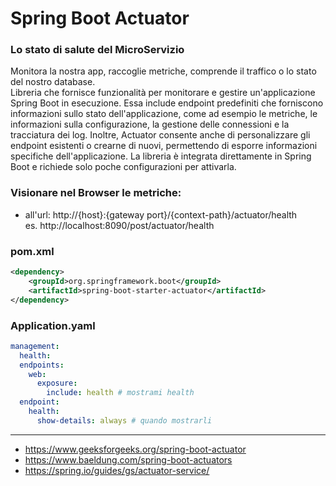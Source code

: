 # Spring Boot Actuator
### Lo stato di salute del MicroServizio
Monitora la nostra app, raccoglie metriche, comprende il traffico o lo stato del nostro database.  
Libreria che fornisce funzionalità per monitorare e gestire un'applicazione Spring Boot in esecuzione. Essa include endpoint predefiniti che forniscono informazioni sullo stato dell'applicazione, come ad esempio le metriche, le informazioni sulla configurazione, la gestione delle connessioni e la tracciatura dei log. Inoltre, Actuator consente anche di personalizzare gli endpoint esistenti o crearne di nuovi, permettendo di esporre informazioni specifiche dell'applicazione. La libreria è integrata direttamente in Spring Boot e richiede solo poche configurazioni per attivarla.

### Visionare nel Browser le metriche:
- all'url:   http://{host}:{gateway port}/{context-path}/actuator/health  
    es. http://localhost:8090/post/actuator/health

### pom.xml
```xml
<dependency>
    <groupId>org.springframework.boot</groupId>
    <artifactId>spring-boot-starter-actuator</artifactId>
</dependency>
```

### Application.yaml
```yaml
management:
  health:
  endpoints:
    web:
      exposure:
        include: health # mostrami health
  endpoint:
    health:
      show-details: always # quando mostrarli
```


---
- https://www.geeksforgeeks.org/spring-boot-actuator
- https://www.baeldung.com/spring-boot-actuators
- https://spring.io/guides/gs/actuator-service/